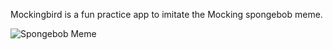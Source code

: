 Mockingbird is a fun practice app to imitate the Mocking spongebob meme. 

![Spongebob Meme](https://i.kym-cdn.com/entries/icons/mobile/000/022/940/mockingspongebobbb.jpg)


